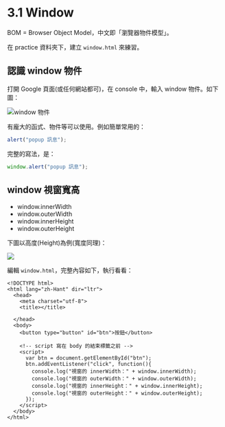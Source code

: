 # 3.1 Window

BOM = Browser Object Model，中文即「瀏覽器物件模型」。

在 practice 資料夾下，建立 `window.html` 來練習。

## 認識 window 物件

打開 Google 頁面(或任何網站都可)，在 console 中，輸入 window 物件。如下圖：

![window 物件](../.gitbook/assets/window\_object.png)

有龐大的函式、物件等可以使用。例如簡單常用的：

```javascript
alert("popup 訊息");
```

完整的寫法，是：

```javascript
window.alert("popup 訊息");
```



## window 視窗寬高

* window.innerWidth
* window.outerWidth
* window.innerHeight
* window.outerHeight

下圖以高度(Height)為例(寬度同理)：

![](../.gitbook/assets/height\_difference.png)



編輯 `window.html`，完整內容如下，執行看看：

```markup
<!DOCTYPE html>
<html lang="zh-Hant" dir="ltr">
  <head>
    <meta charset="utf-8">
    <title></title>

  </head>
  <body>
    <button type="button" id="btn">按鈕</button>
    
    <!-- script 寫在 body 的結束標籤之前 -->
    <script>
      var btn = document.getElementById("btn");
      btn.addEventListener("click", function(){
        console.log("視窗的 innerWidth：" + window.innerWidth);
        console.log("視窗的 outerWidth：" + window.outerWidth);
        console.log("視窗的 innerHeight：" + window.innerHeight);
        console.log("視窗的 outerHeight：" + window.outerHeight);
      });
    </script>
  </body>
</html>
```

